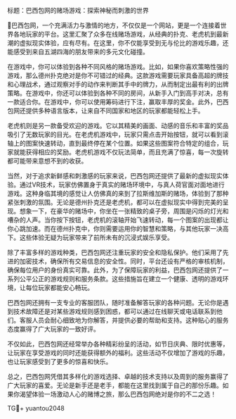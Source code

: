 标题：巴西包网的赌场游戏：探索神秘而刺激的世界

🎉巴西包网，一个充满活力与激情的地方，不仅仅是一个网站，更是一个连接着世界各地玩家的平台。这里汇聚了众多在线赌场游戏，从经典的扑克、老虎机到最新潮的虚拟现实体验，应有尽有。在这里，你不仅能享受到无与伦比的游戏乐趣，还能感受到来自五湖四海的朋友带来的多元文化碰撞。

在游戏中，你可以体验到各种不同风格的赌场游戏。比如，如果你喜欢策略性强的游戏，那么德州扑克绝对是你不可错过的经典。这款游戏需要玩家具备高超的牌技和心理战术，通过观察对手的动作来判断其手中的牌力，从而制定出最有利的出牌策略。在游戏中，你还可以体验到各种不同的房间，从新手入门到高手对决，总有一款适合你。在游戏中，你可以使用筹码进行下注，赢取丰厚的奖金。此外，巴西包网还提供多种语言版本，让来自不同国家和地区的玩家都能轻松上手。

老虎机则是另一款备受欢迎的游戏。它以其精美的画面、动感的音乐和丰富的奖品吸引了无数玩家的目光。在老虎机游戏中，玩家只需点击开始按钮，就可以看到滚轴上的图案快速转动，直到最终停在某个位置。如果这些图案符合特定的组合，玩家就能获得相应的奖励。老虎机游戏不仅玩法简单，而且充满了惊喜，每一次旋转都可能带来意想不到的收获。

当然，对于追求新鲜感和刺激感的玩家来说，巴西包网还提供了最新的虚拟现实体验。通过VR技术，玩家仿佛置身于真实的赌场环境中，与真人荷官面对面地进行游戏。这种身临其境的感觉让人仿佛真的来到了拉斯维加斯的赌场，体验到了那种紧张刺激的氛围。无论是德州扑克还是老虎机，都可以在虚拟现实中得到完美的呈现。想象一下，在豪华的赌场中，你坐在一张精致的桌子旁，周围是闪烁的灯光和嘈杂的人声。当你按下按钮，老虎机的滚轴开始飞速转动，每一个图案的出现都让你心跳加速。而在德州扑克中，你则需要运用你的智慧和策略，与其他玩家一决高下。这些体验无疑为玩家带来了前所未有的沉浸式娱乐享受。

除了丰富多样的游戏种类，巴西包网还注重玩家的安全和隐私保护。他们采用了先进的加密技术，确保所有交易信息的安全性。同时，平台还设有严格的审核机制，确保每位用户的身份真实可靠。此外，为了保障玩家的利益，巴西包网还提供了一系列公平公正的游戏规则和服务条款。这些措施旨在建立一个健康、透明的游戏环境，让每位玩家都能安心畅玩。

巴西包网还拥有一支专业的客服团队，随时准备解答玩家的各种问题。无论你是遇到技术故障还是对某些游戏规则感到困惑，都可以通过在线聊天或电话联系到他们。客服人员会耐心细致地为你解答，并提供必要的帮助和支持。这种贴心的服务态度赢得了广大玩家的一致好评。

不仅如此，巴西包网还经常举办各种精彩纷呈的活动，如节日庆典、限时优惠等，让玩家在享受游戏的同时还能获得额外的福利。这些活动不仅增加了游戏的乐趣，也让玩家感受到了更多的惊喜和快乐。

总之，巴西包网凭借其多样化的游戏选择、卓越的技术支持以及周到的服务赢得了广大玩家的喜爱。无论是新手还是老手，都能在这里找到属于自己的那份乐趣。如果你渴望体验一场激动人心的赌博之旅，那么巴西包网绝对是你的不二之选！

TG💪+ yuantou2048